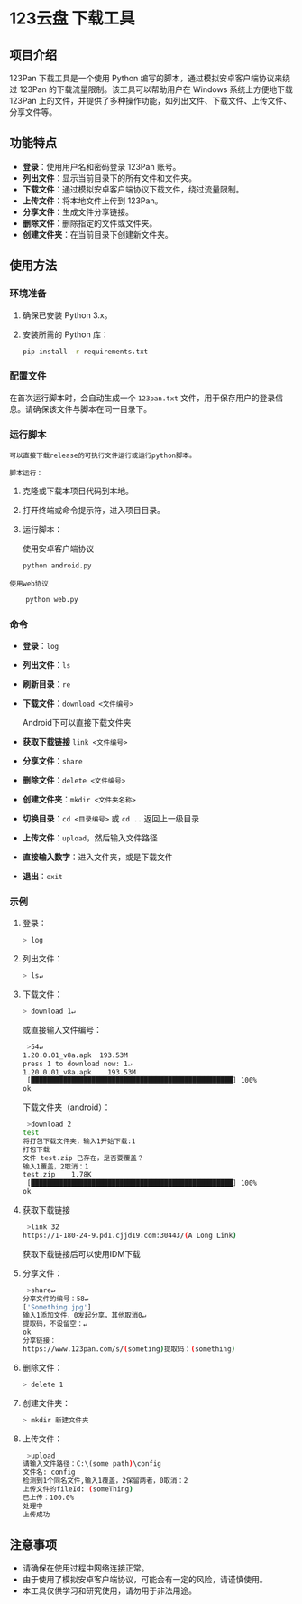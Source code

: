 # 123云盘 下载工具

## 项目介绍

123Pan 下载工具是一个使用 Python 编写的脚本，通过模拟安卓客户端协议来绕过 123Pan 的下载流量限制。该工具可以帮助用户在 Windows 系统上方便地下载 123Pan 上的文件，并提供了多种操作功能，如列出文件、下载文件、上传文件、分享文件等。

## 功能特点

- **登录**：使用用户名和密码登录 123Pan 账号。
- **列出文件**：显示当前目录下的所有文件和文件夹。
- **下载文件**：通过模拟安卓客户端协议下载文件，绕过流量限制。
- **上传文件**：将本地文件上传到 123Pan。
- **分享文件**：生成文件分享链接。
- **删除文件**：删除指定的文件或文件夹。
- **创建文件夹**：在当前目录下创建新文件夹。

## 使用方法

### 环境准备

1. 确保已安装 Python 3.x。

2. 安装所需的 Python 库：
   
   ```bash
   pip install -r requirements.txt
   ```

### 配置文件

在首次运行脚本时，会自动生成一个 `123pan.txt` 文件，用于保存用户的登录信息。请确保该文件与脚本在同一目录下。

### 运行脚本

```
可以直接下载release的可执行文件运行或运行python脚本。
```

```
脚本运行：
```

1. 克隆或下载本项目代码到本地。

2. 打开终端或命令提示符，进入项目目录。

3. 运行脚本：
   
   使用安卓客户端协议
   
   ```bash
   python android.py
   ```

```
使用web协议
```

```bash
    python web.py
```

### 命令

- **登录**：`log`
- **列出文件**：`ls`
- **刷新目录**：`re`
- **下载文件**：`download <文件编号>`
  
  Android下可以直接下载文件夹
- **获取下载链接** `link <文件编号>`
- **分享文件**：`share`
- **删除文件**：`delete <文件编号>`
- **创建文件夹**：`mkdir <文件夹名称>`
- **切换目录**：`cd <目录编号>` 或 `cd ..` 返回上一级目录
- **上传文件**：`upload`，然后输入文件路径
- **直接输入数字**：进入文件夹，或是下载文件
- **退出**：`exit`

### 示例

1. 登录：
   
   ```bash
   > log
   ```

2. 列出文件：
   
   ```bash
   > ls↵
   ```

3. 下载文件：
   
   ```bash
   > download 1↵
   ```
   
   或直接输入文件编号：
   
   ```bash
    >54↵
   1.20.0.01_v8a.apk  193.53M
   press 1 to download now: 1↵
   1.20.0.01_v8a.apk    193.53M
    [██████████████████████████████████████████████████] 100%  
   ok
   ```
   
   下载文件夹（android）：
   
   ```bash
    >download 2
   test
   将打包下载文件夹，输入1开始下载:1
   打包下载
   文件 test.zip 已存在，是否要覆盖？
   输入1覆盖，2取消：1
   test.zip    1.78K
    [██████████████████████████████████████████████████] 100%  
   ok
   ```

4. 获取下载链接
   
   ```bash
    >link 32
   https://1-180-24-9.pd1.cjjd19.com:30443/(A Long Link)
   ```
   
   获取下载链接后可以使用IDM下载

5. 分享文件：
   
   ```bash
    >share↵
   分享文件的编号：58↵
   ['Something.jpg']
   输入1添加文件，0发起分享，其他取消0↵
   提取码，不设留空：↵
   ok
   分享链接：
   https://www.123pan.com/s/(someting)提取码：(something)
   ```

6. 删除文件：
   
   ```bash
   > delete 1
   ```

7. 创建文件夹：
   
   ```bash
   > mkdir 新建文件夹
   ```

8. 上传文件：
   
   ```bash
    >upload
   请输入文件路径：C:\(some path)\config
   文件名: config
   检测到1个同名文件,输入1覆盖，2保留两者，0取消：2
   上传文件的fileId: (someThing)
   已上传：100.0%
   处理中
   上传成功
   ```

## 注意事项

- 请确保在使用过程中网络连接正常。
- 由于使用了模拟安卓客户端协议，可能会有一定的风险，请谨慎使用。
- 本工具仅供学习和研究使用，请勿用于非法用途。
